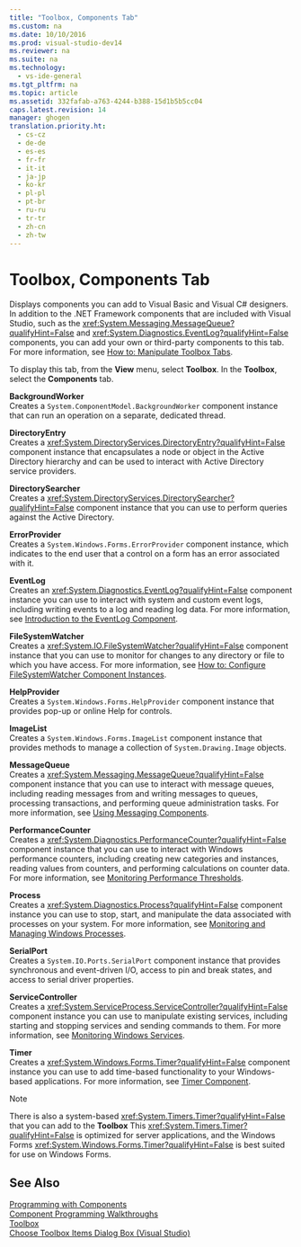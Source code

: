 ```yaml
---
title: "Toolbox, Components Tab"
ms.custom: na
ms.date: 10/10/2016
ms.prod: visual-studio-dev14
ms.reviewer: na
ms.suite: na
ms.technology: 
  - vs-ide-general
ms.tgt_pltfrm: na
ms.topic: article
ms.assetid: 332fafab-a763-4244-b388-15d1b5b5cc04
caps.latest.revision: 14
manager: ghogen
translation.priority.ht: 
  - cs-cz
  - de-de
  - es-es
  - fr-fr
  - it-it
  - ja-jp
  - ko-kr
  - pl-pl
  - pt-br
  - ru-ru
  - tr-tr
  - zh-cn
  - zh-tw
---
```

# Toolbox, Components Tab
Displays components you can add to Visual Basic and Visual C# designers. In addition to the .NET Framework components that are included with Visual Studio, such as the <xref:System.Messaging.MessageQueue?qualifyHint=False> and <xref:System.Diagnostics.EventLog?qualifyHint=False> components, you can add your own or third-party components to this tab. For more information, see [How to: Manipulate Toolbox Tabs](assetId:///21285050-cadd-455a-b1f5-a2289a89c4db).  
  
 To display this tab, from the **View** menu, select **Toolbox**. In the **Toolbox**, select the **Components** tab.  
  
 **BackgroundWorker**  
 Creates a `System.ComponentModel.BackgroundWorker` component instance that can run an operation on a separate, dedicated thread.  
  
 **DirectoryEntry**  
 Creates a <xref:System.DirectoryServices.DirectoryEntry?qualifyHint=False> component instance that encapsulates a node or object in the Active Directory hierarchy and can be used to interact with Active Directory service providers.  
  
 **DirectorySearcher**  
 Creates a <xref:System.DirectoryServices.DirectorySearcher?qualifyHint=False> component instance that you can use to perform queries against the Active Directory.  
  
 **ErrorProvider**  
 Creates a `System.Windows.Forms.ErrorProvider` component instance, which indicates to the end user that a control on a form has an error associated with it.  
  
 **EventLog**  
 Creates an <xref:System.Diagnostics.EventLog?qualifyHint=False> component instance you can use to interact with system and custom event logs, including writing events to a log and reading log data. For more information, see [Introduction to the EventLog Component](assetId:///a2ba4f28-4b1a-435e-99ef-51b28e21f805).  
  
 **FileSystemWatcher**  
 Creates a <xref:System.IO.FileSystemWatcher?qualifyHint=False> component instance that you can use to monitor for changes to any directory or file to which you have access. For more information, see [How to: Configure FileSystemWatcher Component Instances](assetId:///2e628234-4951-4135-8a86-28b924070d50).  
  
 **HelpProvider**  
 Creates a `System.Windows.Forms.HelpProvider` component instance that provides pop-up or online Help for controls.  
  
 **ImageList**  
 Creates a `System.Windows.Forms.ImageList` component instance that provides methods to manage a collection of `System.Drawing.Image` objects.  
  
 **MessageQueue**  
 Creates a <xref:System.Messaging.MessageQueue?qualifyHint=False> component instance that you can use to interact with message queues, including reading messages from and writing messages to queues, processing transactions, and performing queue administration tasks. For more information, see [Using Messaging Components](assetId:///922dbac7-26f0-4e39-b666-ccfc184793d7).  
  
 **PerformanceCounter**  
 Creates a <xref:System.Diagnostics.PerformanceCounter?qualifyHint=False> component instance that you can use to interact with Windows performance counters, including creating new categories and instances, reading values from counters, and performing calculations on counter data. For more information, see [Monitoring Performance Thresholds](assetId:///b8b44a55-31d0-4b45-9517-8c1b1e4fdc91).  
  
 **Process**  
 Creates a <xref:System.Diagnostics.Process?qualifyHint=False> component instance you can use to stop, start, and manipulate the data associated with processes on your system. For more information, see [Monitoring and Managing Windows Processes](assetId:///a86bd4c1-b92c-49a0-8f32-61d67837b45e).  
  
 **SerialPort**  
 Creates a `System.IO.Ports.SerialPort` component instance that provides synchronous and event-driven I/O, access to pin and break states, and access to serial driver properties.  
  
 **ServiceController**  
 Creates a <xref:System.ServiceProcess.ServiceController?qualifyHint=False> component instance you can use to manipulate existing services, including starting and stopping services and sending commands to them. For more information, see [Monitoring Windows Services](assetId:///4542ee3f-e052-4cb9-8726-58e9420de222).  
  
 **Timer**  
 Creates a <xref:System.Windows.Forms.Timer?qualifyHint=False> component instance you can use to add time-based functionality to your Windows-based applications. For more information, see [Timer Component](../Topic/Timer%20Component%20\(Windows%20Forms\).md).  
  
> [!NOTE]
>  There is also a system-based <xref:System.Timers.Timer?qualifyHint=False> that you can add to the **Toolbox** This <xref:System.Timers.Timer?qualifyHint=False> is optimized for server applications, and the Windows Forms <xref:System.Windows.Forms.Timer?qualifyHint=False> is best suited for use on Windows Forms.  
  
## See Also  
 [Programming with Components](../Topic/Programming%20with%20Components.md)   
 [Component Programming Walkthroughs](../Topic/Component%20Programming%20Walkthroughs.md)   
 [Toolbox](../VS_IDE/Toolbox.md)   
 [Choose Toolbox Items Dialog Box (Visual Studio)](assetId:///bd07835f-18a8-433e-bccc-7141f65263bb)